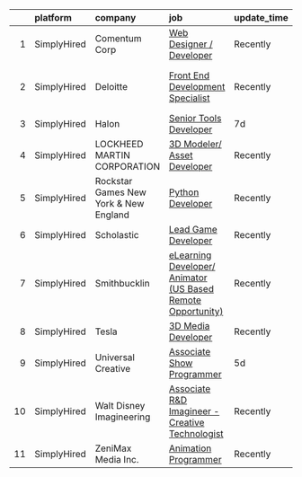 

|    | platform    | company                               | job                                                                                                                                                                         | update_time   | location                          |
|---:|:------------|:--------------------------------------|:----------------------------------------------------------------------------------------------------------------------------------------------------------------------------|:--------------|:----------------------------------|
|  1 | SimplyHired | Comentum Corp                         | [Web Designer / Developer](https://www.simplyhired.com/job/Q3AiuT6xbcgOiGnXd8Q2EOBPVtWvzXw2tRtn6wxXf2-grSE0omUHrA?q=animation+developer)                                    | Recently      | San Diego, CA                     |
|  2 | SimplyHired | Deloitte                              | [Front End Development Specialist](https://www.simplyhired.com/job/vYLgzfBMy8_-HriteK5uH_W91MOcZjgQ2mgemq1kU0dDaP2CusUu6Q?q=animation+developer)                            | Recently      | Lexington Park, MD +118 locations |
|  3 | SimplyHired | Halon                                 | [Senior Tools Developer](https://www.simplyhired.com/job/CbpeFbjnaqqEk6gH-1EaYNTTQEI4W-y3SUJUdpb2Xg2T9i_qoJfEoQ?q=animation+developer)                                      | 7d            | Remote                            |
|  4 | SimplyHired | LOCKHEED MARTIN CORPORATION           | [3D Modeler/ Asset Developer](https://www.simplyhired.com/job/ytznfHbT7W4AJzaUZlN3Lkqq69PW2U0nu2mqUowTqAYKW9CC1Pzlcw?q=animation+developer)                                 | Recently      | Orlando, FL                       |
|  5 | SimplyHired | Rockstar Games New York & New England | [Python Developer](https://www.simplyhired.com/job/dIldMP097_wcD0f2zLGZzhUgGl_btHyJE6OMBDcULxzAXlmRnRzFgA?q=animation+developer)                                            | Recently      | New York, NY                      |
|  6 | SimplyHired | Scholastic                            | [Lead Game Developer](https://www.simplyhired.com/job/DTz35nzJgDgVh070S-dwrObT5Rl9sNQdLka6ZUBayi3X1bodL5Wyaw?q=animation+developer)                                         | Recently      | New York, NY                      |
|  7 | SimplyHired | Smithbucklin                          | [eLearning Developer/ Animator (US Based Remote Opportunity)](https://www.simplyhired.com/job/o0wXkuWE5GmspCcePui9IkAEPg1-7AWcdL2hMWar8TyjH9xKOYroQQ?q=animation+developer) | Recently      | Old Lyme, CT                      |
|  8 | SimplyHired | Tesla                                 | [3D Media Developer](https://www.simplyhired.com/job/z1m_ZliKKIrYOQxoyuNlv5BTlbNmTu6Vn629wEoMDglY0nFAJv6HlQ?q=animation+developer)                                          | Recently      | Fremont, CA                       |
|  9 | SimplyHired | Universal Creative                    | [Associate Show Programmer](https://www.simplyhired.com/job/lSpz8qBJq5HXFtBwVHNV-LZs_t3mukP8kNLjscU6XAD8qv2djcCUyw?q=animation+developer)                                   | 5d            | Orlando, FL                       |
| 10 | SimplyHired | Walt Disney Imagineering              | [Associate R&D Imagineer - Creative Technologist](https://www.simplyhired.com/job/WEUZc7YAGnQDJwIxjDDgx3UA68kYpimrfYJkmf5B5-HQIzOjai_EcQ?q=animation+developer)             | Recently      | Glendale, CA                      |
| 11 | SimplyHired | ZeniMax Media Inc.                    | [Animation Programmer](https://www.simplyhired.com/job/DTcm3uZQghTSa6i6NaySQo_w1pp9GxCx7ZT6Ne0UcRpmeGe0zuQwQw?q=animation+developer)                                        | Recently      | Rockville, MD                     |